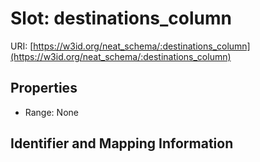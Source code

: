 # Slot: destinations_column

URI: [https://w3id.org/neat_schema/:destinations_column](https://w3id.org/neat_schema/:destinations_column)



<!-- no inheritance hierarchy -->


## Properties

 * Range: None



## Identifier and Mapping Information





